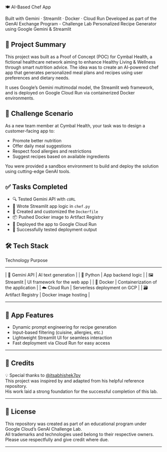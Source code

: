 🍽️ AI-Based Chef App

Built with Gemini · Streamlit · Docker · Cloud Run
Developed as part of the GenAI Exchange Program - Challenge Lab
Personalized Recipe Generator using Google Gemini & Streamlit


## 🧠 Project Summary

This project was built as a Proof of Concept (POC) for Cymbal Health, a fictional healthcare network aiming to enhance Healthy Living & Wellness through smart nutrition advice. The idea was to create an AI-powered chef app that generates personalized meal plans and recipes using user preferences and dietary needs.

It uses Google’s Gemini multimodal model, the Streamlit web framework, and is deployed on Google Cloud Run via containerized Docker environments.


## 🏥 Challenge Scenario

As a new team member at Cymbal Health, your task was to design a customer-facing app to:
- Promote better nutrition
- Offer daily meal suggestions
- Respect food allergies and restrictions
- Suggest recipes based on available ingredients

You were provided a sandbox environment to build and deploy the solution using cutting-edge GenAI tools.


## ✅ Tasks Completed
- 🔍 Tested Gemini API with `cURL`
- 🧪 Wrote Streamlit app logic in `chef.py`
- 🐳 Created and customized the `Dockerfile`
- 📦 Pushed Docker image to Artifact Registry
- 🚀 Deployed the app to Google Cloud Run
- 🧪 Successfully tested deployment output


## 🛠️ Tech Stack

 Technology              Purpose                             
----------------------- ---------------------------------------
| 🧠 Gemini API        | AI text generation                   |
| 🐍 Python            | App backend logic                    |
| 🖼️ Streamlit         | UI framework for the web app         |
| 🐳 Docker            | Containerization of the application  |
| ☁️ Cloud Run         | Serverless deployment on GCP         |
| 🗃️ Artifact Registry | Docker image hosting                 |

---

## 📸 App Features

- Dynamic prompt engineering for recipe generation  
- Input-based filtering (cuisine, allergies, etc.)  
- Lightweight Streamlit UI for seamless interaction  
- Fast deployment via Cloud Run for easy access

---

## 🙏 Credits

💡 Special thanks to [@itsabhishek7py](https://github.com/itsabhishek7py)  
This project was inspired by and adapted from his helpful reference repository.  
His work laid a strong foundation for the successful completion of this lab.

---

## 📄 License

This repository was created as part of an educational program under Google Cloud’s GenAI Challenge Lab.  
All trademarks and technologies used belong to their respective owners.  
Please use respectfully and give credit where due.

---

